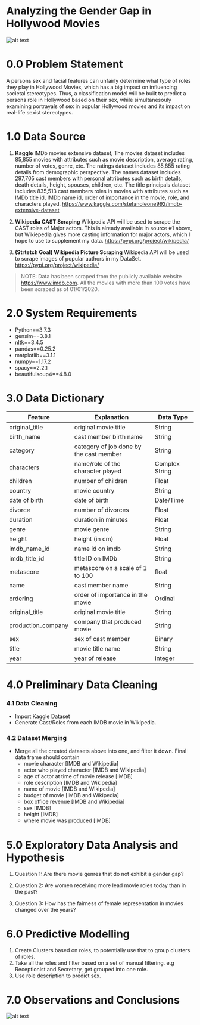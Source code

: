 # Analyzing the Gender Gap in Hollywood Movies

![alt text](https://ofilispeaks.com/wp-content/uploads/Screen-Shot-2021-04-19-at-5.32.15-PM.png)

# 0.0 Problem Statement

A persons sex and facial features can unfairly determine what type of roles they play in Hollywood Movies, which has a big impact on influencing societal stereotypes. Thus, a classification model will be built to predict a persons role in Hollywood based on their sex, while simultanesouly examining portrayals of sex in popular Hollywood movies and its impact on real-life sexist stereotypes. 

# 1.0 Data Source

1. **Kaggle** IMDb movies extensive dataset, The movies dataset includes 85,855 movies with attributes such as movie description, average rating, number of votes, genre, etc. The ratings dataset includes 85,855 rating details from demographic perspective. The names dataset includes 297,705 cast members with personal attributes such as birth details, death details, height, spouses, children, etc. The title principals dataset includes 835,513 cast members roles in movies with attributes such as IMDb title id, IMDb name id, order of importance in the movie, role, and characters played. https://www.kaggle.com/stefanoleone992/imdb-extensive-dataset


2. **Wikipedia CAST Scraping** Wikipedia API will be used to scrape the CAST roles of Major actors. This is already available in source #1 above, but Wikiepedia gives more casting information for major actors, which I hope to use to supplement my data. https://pypi.org/project/wikipedia/


3. **(Strtetch Goal) Wikipedia Picture Scraping** Wikipedia API will be used to scrape images of popular authors in my DataSet. https://pypi.org/project/wikipedia/

> NOTE: Data has been scraped from the publicly available website https://www.imdb.com. All the movies with more than 100 votes have been scraped as of 01/01/2020.
> 

# 2.0 System Requirements

- Python==3.7.3
- gensim==3.8.1
- nltk==3.4.5
- pandas==0.25.2
- matplotlib==3.1.1
- numpy==1.17.2
- spacy==2.2.1
- beautifulsoup4==4.8.0

# 3.0 Data Dictionary

| Feature                 | Explanation                             | Data Type      |
| ----------------------- | --------------------------------------- | -------------- |
| original\_title         | original movie title                    | String         |
| birth\_name             | cast member birth name                  | String         |
| category                | category of job done by the cast member | String         |
| characters              | name/role of the character played       | Complex String |
| children                | number of children                      | Float          |
| country                 | movie country                           | String         |
| date of birth           | date of birth                           | Date/Time      |
| divorce                 | number of divorces                      | Float          |
| duration                | duration in minutes                     | Float          |
| genre                   | movie genre                             | String         |
| height                  | height (in cm)                          | Float          |
| imdb\_name\_id          | name id on imdb                         | String         |
| imdb\_title\_id         | title ID on IMDb                        | String         |
| metascore               | metascore on a scale of 1 to 100        | float          |
| name                    | cast member name                        | String         |
| ordering                | order of importance in the movie        | Ordinal        |
| original\_title         | original movie title                    | String         |
| production_company      | company that produced movie             | String         |
| sex                     | sex of cast member                      | Binary         |
| title                   | movie title name                        | String         |
| year                    | year of release                         | Integer        |

# 4.0 Preliminary Data Cleaning

### 4.1 Data Cleaning
- Import Kaggle Dataset
- Generate Cast/Roles from each IMDB movie in Wikipedia.

### 4.2  Dataset Merging
- Merge all the created datasets above into one, and filter it down. Final data frame should contain
    - movie character [IMDB and Wikipedia]
    - actor who played character [IMDB and Wikipedia]
    - age of actor at time of movie release [IMDB]
    - role description [IMDB and Wikipedia]
    - name of movie [IMDB and Wikipedia]
    - budget of movie [IMDB and Wikipedia]
    - box office revenue [IMDB and Wikipedia]
    - sex [IMDB]
    - height [IMDB]
    - where movie was produced [IMDB]

# 5.0 Exploratory Data Analysis and Hypothesis

1. Question 1: Are there movie genres that do not exhibit a gender gap?

2. Question 2: Are women receiving more lead movie roles today than in the past?

3. Question 3: How has the fairness of female representation in movies changed over the years?

# 6.0 Predictive Modelling

1. Create Clusters based on roles, to potentially use that to group clusters of roles.
2. Take all the roles and filter based on a set of manual filtering. e.g Receptionist and Secretary, get grouped into one role.
3. Use role description to predict sex.

# 7.0 Observations and Conclusions

![alt text](https://ofilispeaks.com/wp-content/uploads/Screen-Shot-2021-04-19-at-5.32.31-PM.png)

